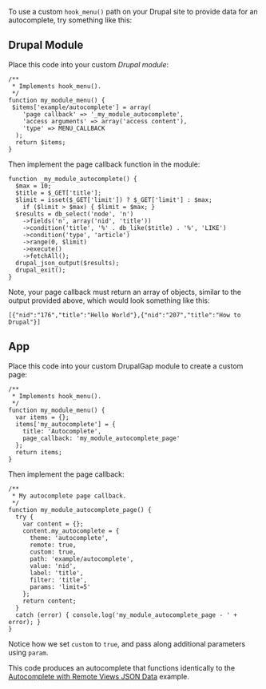 To use a custom `hook_menu()` path on your Drupal site to provide data for an autocomplete, try something like this:

## Drupal Module

Place this code into your custom *Drupal module*:

```
/**
 * Implements hook_menu().
 */
function my_module_menu() {
 $items['example/autocomplete'] = array(
    'page callback' => '_my_module_autocomplete',
    'access arguments' => array('access content'),
    'type' => MENU_CALLBACK
  );
  return $items;
}
```

Then implement the page callback function in the module:

```
function _my_module_autocomplete() {
  $max = 10;
  $title = $_GET['title'];
  $limit = isset($_GET['limit']) ? $_GET['limit'] : $max;
    if ($limit > $max) { $limit = $max; }
  $results = db_select('node', 'n')
    ->fields('n', array('nid', 'title'))
    ->condition('title', '%' . db_like($title) . '%', 'LIKE')
    ->condition('type', 'article')
    ->range(0, $limit)
    ->execute()
    ->fetchAll();
  drupal_json_output($results);
  drupal_exit();
}
```

Note, your page callback must return an array of objects, similar to the output provided above, which would look something like this:

`[{"nid":"176","title":"Hello World"},{"nid":"207","title":"How to Drupal"}]`

## App

Place this code into your custom DrupalGap module to create a custom page:

```
/**
 * Implements hook_menu().
 */
function my_module_menu() {
  var items = {};
  items['my_autocomplete'] = {
    title: 'Autocomplete',
    page_callback: 'my_module_autocomplete_page'
  };
  return items;
}
```

Then implement the page callback:

```
/**
 * My autocomplete page callback.
 */
function my_module_autocomplete_page() {
  try {
    var content = {};
    content.my_autocomplete = {
      theme: 'autocomplete',
      remote: true,
      custom: true,
      path: 'example/autocomplete',
      value: 'nid',
      label: 'title',
      filter: 'title',
      params: 'limit=5'
    };
    return content;
  }
  catch (error) { console.log('my_module_autocomplete_page - ' + error); }
}
```

Notice how we set `custom` to `true`, and pass along additional parameters using `param`.

This code produces an autocomplete that functions identically to the [Autocomplete with Remote Views JSON Data](Autocomplete_with_Remote_Views_JSON_Data) example.